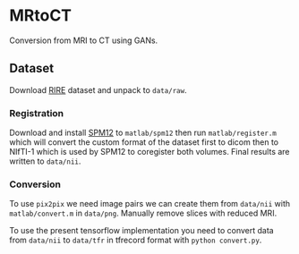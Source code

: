 # MRtoCT

Conversion from MRI to CT using GANs.

## Dataset

Download [RIRE][RIRE] dataset and unpack to `data/raw`.

### Registration

Download and install [SPM12][SPM12] to `matlab/spm12` then run
`matlab/register.m` which will convert the custom format of the dataset
first to dicom then to NIfTI-1 which is used by SPM12 to coregister both
volumes. Final results are written to `data/nii`.

### Conversion

To use `pix2pix` we need image pairs we can create them from `data/nii` with
`matlab/convert.m` in `data/png`. Manually remove slices with reduced MRI.

To use the present tensorflow implementation you need to convert data from
`data/nii` to `data/tfr` in tfrecord format with `python convert.py`.

[RIRE]: http://www.insight-journal.org/rire
[SPM12]: http://www.fil.ion.ucl.ac.uk/spm/software/spm12/
